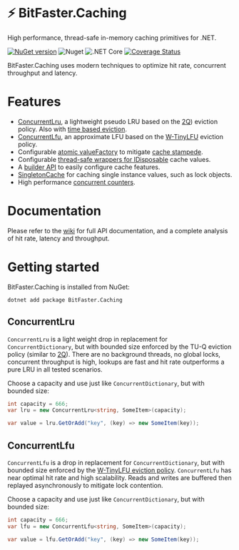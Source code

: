 # ⚡ BitFaster.Caching

High performance, thread-safe in-memory caching primitives for .NET.

[![NuGet version](https://badge.fury.io/nu/BitFaster.Caching.svg)](https://badge.fury.io/nu/BitFaster.Caching) ![Nuget](https://img.shields.io/nuget/dt/bitfaster.caching) ![.NET Core](https://github.com/bitfaster/BitFaster.Caching/workflows/.NET%20Core/badge.svg) [![Coverage Status](https://coveralls.io/repos/github/bitfaster/BitFaster.Caching/badge.svg?branch=main)](https://coveralls.io/github/bitfaster/BitFaster.Caching?branch=main)

BitFaster.Caching uses modern techniques to optimize hit rate, concurrent throughput and latency.

# Features

- [ConcurrentLru](https://github.com/bitfaster/BitFaster.Caching/wiki/ConcurrentLru), a lightweight pseudo LRU based on the [2Q](https://www.vldb.org/conf/1994/P439.PDF)) eviction policy. Also with [time based eviction](https://github.com/bitfaster/BitFaster.Caching/wiki/ConcurrentTLru).
- [ConcurrentLfu](https://github.com/bitfaster/BitFaster.Caching/wiki/ConcurrentLfu), an approximate LFU based on the [W-TinyLFU](https://arxiv.org/pdf/1512.00727.pdf) eviction policy.
- Configurable [atomic valueFactory](https://github.com/bitfaster/BitFaster.Caching/wiki/Atomic-GetOrAdd) to mitigate [cache stampede](https://en.wikipedia.org/wiki/Cache_stampede).
- Configurable [thread-safe wrappers for IDisposable](https://github.com/bitfaster/BitFaster.Caching/wiki/IDisposable-and-Scoped-values) cache values.
- A [builder API](https://github.com/bitfaster/BitFaster.Caching/wiki/Cache-Builders) to easily configure cache features.
- [SingletonCache](https://github.com/bitfaster/BitFaster.Caching/wiki/SingletonCache) for caching single instance values, such as lock objects.
- High performance [concurrent counters](https://github.com/bitfaster/BitFaster.Caching/wiki/Metrics).

# Documentation

Please refer to the [wiki](https://github.com/bitfaster/BitFaster.Caching/wiki) for full API documentation, and a complete analysis of hit rate, latency and throughput.

# Getting started
    
BitFaster.Caching is installed from NuGet:

`dotnet add package BitFaster.Caching`

## ConcurrentLru

`ConcurrentLru` is a light weight drop in replacement for `ConcurrentDictionary`, but with bounded size enforced by the TU-Q eviction policy (similar to [2Q](https://www.vldb.org/conf/1994/P439.PDF)). There are no background threads, no global locks, concurrent throughput is high, lookups are fast and hit rate outperforms a pure LRU in all tested scenarios.

Choose a capacity and use just like `ConcurrentDictionary`, but with bounded size:

```csharp
int capacity = 666;
var lru = new ConcurrentLru<string, SomeItem>(capacity);

var value = lru.GetOrAdd("key", (key) => new SomeItem(key));
```

## ConcurrentLfu

`ConcurrentLfu` is a drop in replacement for `ConcurrentDictionary`, but with bounded size enforced by the [W-TinyLFU eviction policy](https://arxiv.org/pdf/1512.00727.pdf). `ConcurrentLfu` has near optimal hit rate and high scalability. Reads and writes are buffered then replayed asynchronously to mitigate lock contention.

Choose a capacity and use just like `ConcurrentDictionary`, but with bounded size:

```csharp
int capacity = 666;
var lfu = new ConcurrentLfu<string, SomeItem>(capacity);

var value = lfu.GetOrAdd("key", (key) => new SomeItem(key));
```
